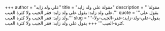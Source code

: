 +++
author = "علي ولد زايد"
title = "مقولة علي ولد زايد"
description = '''مقولة علي ولد زايد: يقول علي ولد زايد: فقر الجيب ولا كثرة العيب.'''
quote = '''يقول علي ولد زايد: فقر الجيب ولا كثرة العيب.'''
slug = '''يقول-علي-ولد-زايد:-فقر-الجيب-ولا-كثرة-العيب'''
+++
يقول علي ولد زايد: فقر الجيب ولا كثرة العيب.
